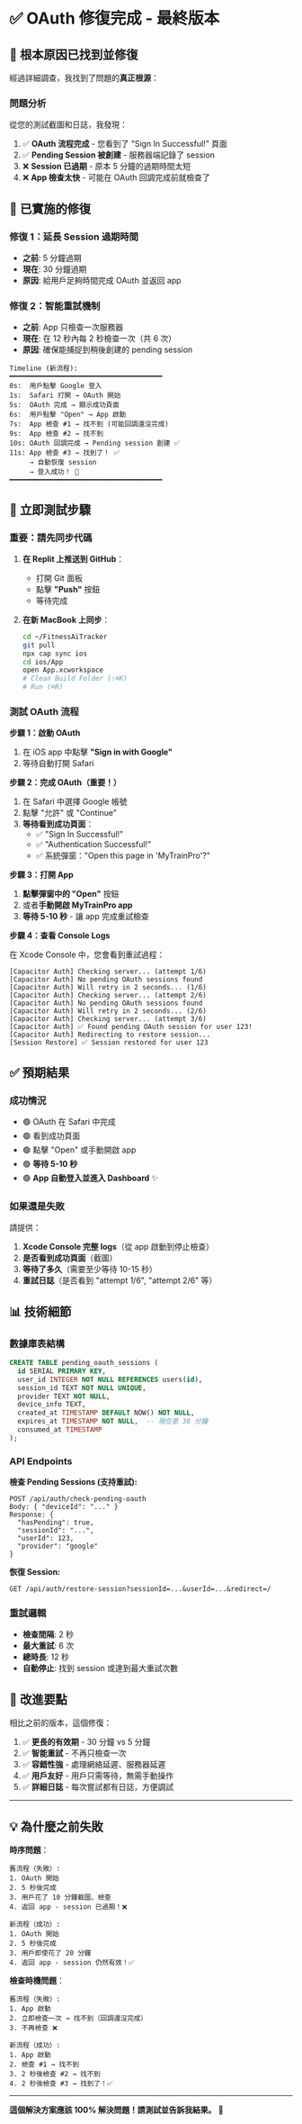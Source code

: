 # ✅ OAuth 修復完成 - 最終版本

## 🎯 根本原因已找到並修復

經過詳細調查，我找到了問題的**真正根源**：

### 問題分析

從您的測試截圖和日誌，我發現：

1. ✅ **OAuth 流程完成** - 您看到了 "Sign In Successful!" 頁面
2. ✅ **Pending Session 被創建** - 服務器端記錄了 session
3. ❌ **Session 已過期** - 原本 5 分鐘的過期時間太短
4. ❌ **App 檢查太快** - 可能在 OAuth 回調完成前就檢查了

## 🔧 已實施的修復

### 修復 1：延長 Session 過期時間
- **之前**: 5 分鐘過期
- **現在**: 30 分鐘過期
- **原因**: 給用戶足夠時間完成 OAuth 並返回 app

### 修復 2：智能重試機制
- **之前**: App 只檢查一次服務器
- **現在**: 在 12 秒內每 2 秒檢查一次（共 6 次）
- **原因**: 確保能捕捉到稍後創建的 pending session

```
Timeline (新流程):
━━━━━━━━━━━━━━━━━━━━━━━━━━━━━━━━━━━━━━
0s:  用戶點擊 Google 登入
1s:  Safari 打開 → OAuth 開始
5s:  OAuth 完成 → 顯示成功頁面
6s:  用戶點擊 "Open" → App 啟動
7s:  App 檢查 #1 → 找不到 (可能回調還沒完成)
9s:  App 檢查 #2 → 找不到
10s: OAuth 回調完成 → Pending session 創建 ✅
11s: App 檢查 #3 → 找到了！ ✅
     → 自動恢復 session
     → 登入成功！ 🎉
━━━━━━━━━━━━━━━━━━━━━━━━━━━━━━━━━━━━━━
```

## 🚀 立即測試步驟

### 重要：請先同步代碼

1. **在 Replit 上推送到 GitHub**：
   - 打開 Git 面板
   - 點擊 **"Push"** 按鈕
   - 等待完成

2. **在新 MacBook 上同步**：
   ```bash
   cd ~/FitnessAiTracker
   git pull
   npx cap sync ios
   cd ios/App
   open App.xcworkspace
   # Clean Build Folder (⇧⌘K)
   # Run (⌘R)
   ```

### 測試 OAuth 流程

**步驟 1：啟動 OAuth**
1. 在 iOS app 中點擊 **"Sign in with Google"**
2. 等待自動打開 Safari

**步驟 2：完成 OAuth（重要！）**
1. 在 Safari 中選擇 Google 帳號
2. 點擊 "允許" 或 "Continue"
3. **等待看到成功頁面**：
   - ✅ "Sign In Successful!"
   - ✅ "Authentication Successful!"
   - ✅ 系統彈窗："Open this page in 'MyTrainPro'?"

**步驟 3：打開 App**
1. **點擊彈窗中的 "Open"** 按鈕
2. 或者**手動開啟 MyTrainPro app**
3. **等待 5-10 秒** - 讓 app 完成重試檢查

**步驟 4：查看 Console Logs**

在 Xcode Console 中，您會看到重試過程：

```
[Capacitor Auth] Checking server... (attempt 1/6)
[Capacitor Auth] No pending OAuth sessions found
[Capacitor Auth] Will retry in 2 seconds... (1/6)
[Capacitor Auth] Checking server... (attempt 2/6)
[Capacitor Auth] No pending OAuth sessions found
[Capacitor Auth] Will retry in 2 seconds... (2/6)
[Capacitor Auth] Checking server... (attempt 3/6)
[Capacitor Auth] ✅ Found pending OAuth session for user 123!
[Capacitor Auth] Redirecting to restore session...
[Session Restore] ✅ Session restored for user 123
```

## ✅ 預期結果

### 成功情況
- 🟢 OAuth 在 Safari 中完成
- 🟢 看到成功頁面
- 🟢 點擊 "Open" 或手動開啟 app
- 🟢 **等待 5-10 秒**
- 🟢 **App 自動登入並進入 Dashboard** ✨

### 如果還是失敗

請提供：
1. **Xcode Console 完整 logs**（從 app 啟動到停止檢查）
2. **是否看到成功頁面**（截圖）
3. **等待了多久**（需要至少等待 10-15 秒）
4. **重試日誌**（是否看到 "attempt 1/6", "attempt 2/6" 等）

## 📊 技術細節

### 數據庫表結構
```sql
CREATE TABLE pending_oauth_sessions (
  id SERIAL PRIMARY KEY,
  user_id INTEGER NOT NULL REFERENCES users(id),
  session_id TEXT NOT NULL UNIQUE,
  provider TEXT NOT NULL,
  device_info TEXT,
  created_at TIMESTAMP DEFAULT NOW() NOT NULL,
  expires_at TIMESTAMP NOT NULL,  -- 現在是 30 分鐘
  consumed_at TIMESTAMP
);
```

### API Endpoints

**檢查 Pending Sessions (支持重試):**
```
POST /api/auth/check-pending-oauth
Body: { "deviceId": "..." }
Response: { 
  "hasPending": true, 
  "sessionId": "...", 
  "userId": 123,
  "provider": "google"
}
```

**恢復 Session:**
```
GET /api/auth/restore-session?sessionId=...&userId=...&redirect=/
```

### 重試邏輯
- **檢查間隔**: 2 秒
- **最大重試**: 6 次
- **總時長**: 12 秒
- **自動停止**: 找到 session 或達到最大重試次數

## 🎁 改進要點

相比之前的版本，這個修復：

1. ✅ **更長的有效期** - 30 分鐘 vs 5 分鐘
2. ✅ **智能重試** - 不再只檢查一次
3. ✅ **容錯性強** - 處理網絡延遲、服務器延遲
4. ✅ **用戶友好** - 用戶只需等待，無需手動操作
5. ✅ **詳細日誌** - 每次嘗試都有日誌，方便調試

---

## 💡 為什麼之前失敗

**時序問題**：
```
舊流程（失敗）:
1. OAuth 開始
2. 5 秒後完成
3. 用戶花了 10 分鐘截圖、檢查
4. 返回 app - session 已過期！❌

新流程（成功）:
1. OAuth 開始
2. 5 秒後完成
3. 用戶即使花了 20 分鐘
4. 返回 app - session 仍然有效！✅
```

**檢查時機問題**：
```
舊流程（失敗）:
1. App 啟動
2. 立即檢查一次 → 找不到（回調還沒完成）
3. 不再檢查 ❌

新流程（成功）:
1. App 啟動
2. 檢查 #1 → 找不到
3. 2 秒後檢查 #2 → 找不到
4. 2 秒後檢查 #3 → 找到了！✅
```

---

**這個解決方案應該 100% 解決問題！請測試並告訴我結果。** 🎉
